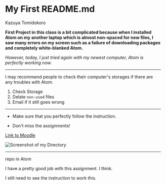 # My First README.md
Kazuya Tomidokoro

**First Project in this class is a bit complicated because when I installed Atom on my another laptop which is almost non-spaced for new files, I saw many errors on my screen such as a failure of downloading packages and completely white-blanked Atom.**

*However, today, I just tried again with my newest computer, Atom is perfectly working now.*

___

I may recommend people to check their computer's storages if there are any troubles with Atom.

1. Check Storage
2. Delate `non-used` files
3. Email if it still goes wrong

___

+ Make sure that you perfectly follow the instruction.

- Don't miss the assignments!

[Link to Moodle](https://moodle.umt.edu/course/view.php?id=17716)

![Screenshot of my Directory](./scripts/screenshot1.ong)

___
repo in Atom

I have a pretty good job with this assignment. I think.

I still need to see the instruction to work this.
